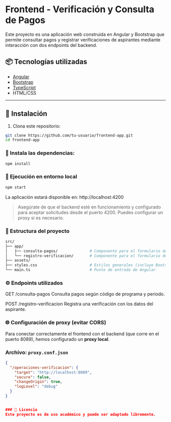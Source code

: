 # Frontend - Verificación y Consulta de Pagos

Este proyecto es una aplicación web construida en Angular y Bootstrap que permite consultar pagos y registrar verificaciones de aspirantes mediante interacción con dos endpoints del backend.

## 📦 Tecnologías utilizadas

- [Angular](https://angular.io/)
- [Bootstrap](https://getbootstrap.com/)
- [TypeScript](https://www.typescriptlang.org/)
- HTML/CSS

---

## 🚀 Instalación

1. Clona este repositorio:

```bash
git clone https://github.com/tu-usuario/frontend-app.git
cd frontend-app
```
### 🛫 Instala las dependencias:

```bash
npm install
```
### 🧪 Ejecución en entorno local
```bash
npm start
```
La aplicación estará disponible en: http://localhost:4200

> Asegúrate de que el backend esté en funcionamiento y configurado para aceptar solicitudes desde el puerto 4200. Puedes configurar un proxy si es necesario.

### 📁 Estructura del proyecto
```bash
src/
├── app/
│   ├── consulta-pagos/              # Componente para el formulario de consulta de pagos
│   └── registro-verificacion/       # Componente para el formulario de registro
├── assets/
├── styles.css                       # Estilos generales (incluye Bootstrap)
└── main.ts                          # Punto de entrada de Angular
```

### ⚙️ Endpoints utilizados
GET /consulta-pagos Consulta pagos según código de programa y periodo.

POST /registro-verificacion Registra una verificación con los datos del aspirante.

### 🌐 Configuración de proxy (evitar CORS)

Para conectar correctamente el frontend con el backend (que corre en el puerto 8089), hemos configurado un **proxy local**.

### Archivo: `proxy.conf.json`
```json
{
  "/operaciones-verificacion": {
    "target": "http://localhost:8089",
    "secure": false,
    "changeOrigin": true,
    "logLevel": "debug"
  }
}


### 📄 Licencia
Este proyecto es de uso académico y puede ser adaptado libremente.
